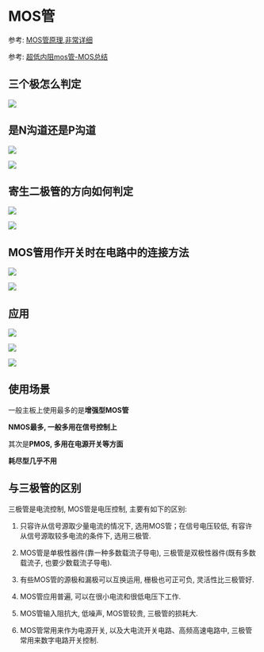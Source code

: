 # MOS管

参考: [MOS管原理,非常详细](https://wenku.baidu.com/view/fc0a7d2eccbff121dd3683b2.html)

参考: [超低内阻mos管-MOS总结](https://blog.csdn.net/weixin_32821257/article/details/112181812)

## 三个极怎么判定

![](images/三个极怎么判定.png)

## 是N沟道还是P沟道

![](images/N沟道.png)

![](images/P沟道.png)

## 寄生二极管的方向如何判定

![](images/寄生二极管的方向.png)

![](images/寄生二极管的方向1.png)

## MOS管用作开关时在电路中的连接方法

![](images/MOS管用作开关时在电路中的连接方法.png)

![](images/MOS管用作开关时在电路中的连接方法-反证.png)

## 应用

![](images/NMOS管应用-信号切换.png)

![](images/NMOS管应用-电压通断.png)

![](images/PMOS管应用-电压通断.png)

## 使用场景

一般主板上使用最多的是**增强型MOS管**

**NMOS最多, 一般多用在信号控制上**

其次是**PMOS, 多用在电源开关等方面**

**耗尽型几乎不用**

## 与三极管的区别

三极管是电流控制, MOS管是电压控制, 主要有如下的区别:

1. 只容许从信号源取少量电流的情况下, 选用MOS管；在信号电压较低, 有容许从信号源取较多电流的条件下, 选用三极管.

2. MOS管是单极性器件(靠一种多数载流子导电), 三极管是双极性器件(既有多数载流子, 也要少数载流子导电).

3. 有些MOS管的源极和漏极可以互换运用, 栅极也可正可负, 灵活性比三极管好.

4. MOS管应用普遍, 可以在很小电流和很低电压下工作.

5. MOS管输入阻抗大, 低噪声, MOS管较贵, 三极管的损耗大.

6. MOS管常用来作为电源开关, 以及大电流开关电路、高频高速电路中, 三极管常用来数字电路开关控制.
